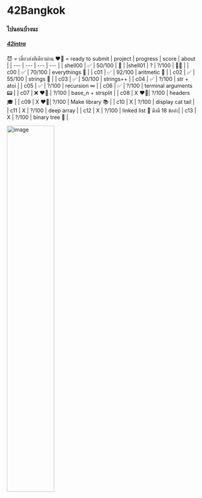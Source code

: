 # 42Bangkok
### ไปนอนบ้างนะ
##### [42intra](https://profile.intra.42.fr)
😈 = เดี๋ยวส่งทีเดียวผ่าน
❤️‍🔥 = ready to submit
| project | progress | score | about |
| --- | --- | --- | --- |
| shell00 | ✅ | 50/100 | 🦀 |
|shell01 | ? | ?/100 | 🦀🦞 |
| c00 | ✅ | 70/100 | everythings 🥹 |
| c01 | ✅ | 92/100 | aritmetic 🔢 |
| c02 | ✅ | 55/100 | strings 🧵 |
| c03 | ✅ | 50/100 | strings++ |
| c04 | ✅ | ?/100 | str + atoi |
| c05 | ✅ | ?/100 | recursion ∞ |
| c06 | ✅ | ?/100 | terminal arguments 📟 |
| c07 | ❌ ❤️‍🔥 | ?/100 | base_n + strsplit |
| c08 | X ❤️‍🔥| ?/100 | headers 🎓 |
| c09 | X ❤️‍🔥| ?/100 | Make library 📚 |
| c10 | X | ?/100 | display cat tail |
| c11 | X | ?/100 | deep array |
| c12 | X | ?/100 | linked list 🔗 มึงมี 18 ข้ออ่ะ|
| c13 | X | ?/100 | binary tree 🌴 |

<img width="50%" alt="image" src="https://user-images.githubusercontent.com/61963667/197270663-aa1f8187-964a-4acb-b05d-98f98ae0d745.png">
